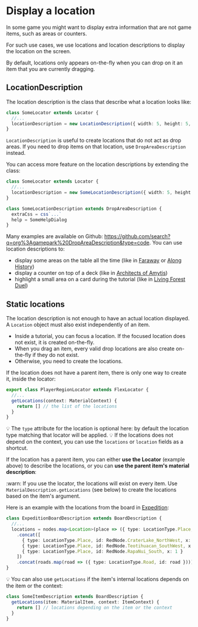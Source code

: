 # Display a location

In some game you might want to display extra information that are not game items, such as areas or counters.

For such use cases, we use locations and location descriptions to display the location on the screen.

By default, locations only appears on-the-fly when you can drop on it an item that you are currently dragging.

## LocationDescription

The location description is the class that describe what a location looks like:

```typescript jsx
class SomeLocator extends Locator {
  //...
  locationDescription = new LocationDescription({ width: 5, height: 5, borderRadius: 1 })
}
```

`LocationDescription` is useful to create locations that do not act as drop areas. If you need to drop items on that location, use `DropAreaDescription` instead.

You can access more feature on the location descriptions by extending the class:

```typescript jsx
class SomeLocator extends Locator {
  //...
  locationDescription = new SomeLocationDescription({ width: 5, height: 5, borderRadius: 1 })
}

class SomeLocationDescription extends DropAreaDescription {
  extraCss = css`...`
  help = SomeHelpDialog
}
```

Many examples are available on Github: https://github.com/search?q=org%3Agamepark%20DropAreaDescription&type=code. You can use location descriptions to:
* display some areas on the table all the time (like in [Faraway](https://github.com/gamepark/faraway/blob/main/app/src/locators/description/PlayerRegionAreaDescription.tsx) or [Along History](https://github.com/gamepark/along-history/blob/main/app/src/locators/CivilisationAreaDescription.ts))
* display a counter on top of a deck (like in [Architects of Amytis](https://github.com/gamepark/architects-of-amytis/blob/main/app/src/locators/MainBoardStackSpaceLocator.ts))
* highlight a small area on a card during the tutorial (like in [Living Forest Duel](https://github.com/gamepark/living-forest-duel/blob/main/app/src/locators/AnimalCostLocator.ts))

## Static locations

The location description is not enough to have an actual location displayed. A `Location` object must also exist independently of an item.

* Inside a tutorial, you can focus a location. If the focused location does not exist, it is created on-the-fly.
* When you drag an item, every valid drop locations are also create on-the-fly if they do not exist.
* Otherwise, you need to create the locations.

If the location does not have a parent item, there is only one way to create it, inside the locator:

```typescript jsx
export class PlayerRegionLocator extends FlexLocator {
  //...
  getLocations(context: MaterialContext) {
    return [] // the list of the locations
  }
}
```

:bulb: The `type` attribute for the location is optional here: by default the location type matching that locator will be applied.
:bulb: If the locations does not depend on the context, you can use the `locations` or `location` fields as a shortcut.

If the location has a parent item, you can either **use the Locator** (example above) to describe the locations, or you can **use the parent item's material description**:

:warn: If you use the locator, the locations will exist on every item. Use `MaterialDescription.getLocations` (see below) to create the locations based on the item's argument.

Here is an example with the locations from the board in [Expedition](https://github.com/gamepark/expedition/blob/main/app/src/material/BoardDescription.tsx):
```typescript jsx
class ExpeditionBoardDescription extends BoardDescription {
  //...
  locations = nodes.map<Location>(place => ({ type: LocationType.Place, id: place }))
    .concat([
      { type: LocationType.Place, id: RedNode.CraterLake_NorthWest, x: 1 },
      { type: LocationType.Place, id: RedNode.Teotihuacan_SouthWest, x: 1 },
      { type: LocationType.Place, id: RedNode.RapaNui_South, x: 1 }
    ])
    .concat(roads.map(road => ({ type: LocationType.Road, id: road })))
}
```

:bulb: You can also use `getLocations` if the item's internal locations depends on the item or the context:

```typescript jsx
class SomeItemDescription extends BoardDescription {
  getLocations(item: MaterialItem, context: ItemContext) {
    return [] // locations depending on the item or the context
  }
}
```
